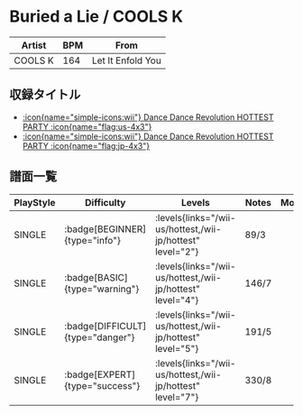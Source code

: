 # Buried a Lie / COOLS K

|Artist|BPM|From|
|------|---|----|
|COOLS K|164|Let It Enfold You|

## 収録タイトル

- [:icon{name="simple-icons:wii"} Dance Dance Revolution HOTTEST PARTY :icon{name="flag:us-4x3"}](/wii-us/hottest)
- [:icon{name="simple-icons:wii"} Dance Dance Revolution HOTTEST PARTY :icon{name="flag:jp-4x3"}](/wii-jp/hottest)

## 譜面一覧

|PlayStyle|Difficulty|Levels|Notes|Movie|
|---------|----------|------|-----|-----|
|SINGLE| :badge[BEGINNER]{type="info"}| :levels{links="/wii-us/hottest,/wii-jp/hottest" level="2"}|89/3||
|SINGLE| :badge[BASIC]{type="warning"}| :levels{links="/wii-us/hottest,/wii-jp/hottest" level="4"}|146/7||
|SINGLE| :badge[DIFFICULT]{type="danger"}| :levels{links="/wii-us/hottest,/wii-jp/hottest" level="5"}|191/5||
|SINGLE| :badge[EXPERT]{type="success"}| :levels{links="/wii-us/hottest,/wii-jp/hottest" level="7"}|330/8||
